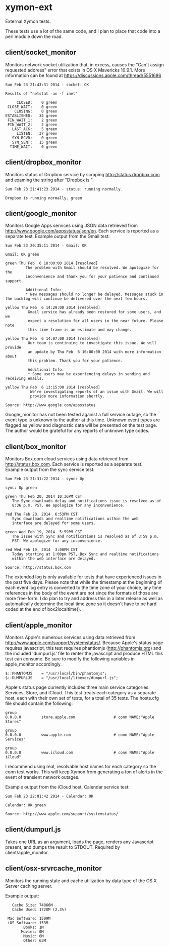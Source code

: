 xymon-ext
=========

External Xymon tests.

These tests use a lot of the same code, and I plan to place that code into a perl module down the road.

client/socket_monitor
---------------------
Monitors network socket utilization that, in excess, causes the "Can't 
assign requested address" error that exists in OS X Mavericks 10.9.1. 
More information can be found at https://discussions.apple.com/thread/5551686

    Sun Feb 23 21:43:31 2014 - socket: OK

    Results of "netstat -an -f inet"

         CLOSED:    0 green
     CLOSE_WAIT:    0 green
        CLOSING:    0 green
    ESTABLISHED:   34 green
     FIN_WAIT_1:    2 green
     FIN_WAIT_2:    2 green
       LAST_ACK:    5 green
         LISTEN:   37 green
       SYN_RCVD:    0 green
       SYN_SENT:   15 green
      TIME_WAIT:    0 green

client/dropbox_monitor
----------------------
Monitors status of Dropbox service by scraping http://status.dropbox.com 
and examing the string after "Dropbox is ".

    Sun Feb 23 21:41:23 2014 - status: running normally.
    
    Dropbox is running normally. green

client/google_monitor
---------------------
Monitors Google Apps services using JSON data retrieved from 
http://www.google.com/appsstatus/json/en. Each service is reported as a 
separate test.  Example output from the Gmail test:

    Sun Feb 23 20:35:11 2014 - Gmail: OK
 
    Gmail: OK green
 
    green Thu Feb  6 18:00:00 2014 [resolved]
             The problem with Gmail should be resolved. We apologize for the 
             inconvenience and thank you for your patience and continued support.

             Additional Info:
             * New messages should no longer be delayed. Messages stuck in the backlog will continue be delivered over the next few hours.

    yellow Thu Feb  6 14:29:00 2014 [resolved]
              Gmail service has already been restored for some users, and we 
              expect a resolution for all users in the near future. Please note 
              this time frame is an estimate and may change.
 
    yellow Thu Feb  6 14:07:00 2014 [resolved]
              Our team is continuing to investigate this issue. We will provide 
              an update by Thu Feb  6 16:00:00 2014 with more information about 
              this problem. Thank you for your patience.

              Additional Info:
              * Some users may be experiencing delays in sending and receiving emails.

    yellow Thu Feb  6 13:15:00 2014 [resolved]
               We're investigating reports of an issue with Gmail. We will 
               provide more information shortly. 

    Source: http://www.google.com/appsstatus

Google_monitor has not been tested against a full service outage, so the 
event type is unknown to the author at this time. Unknown event types 
are flagged as yellow and diagnostic data will be presented on the test 
page. The author would be grateful for any reports of unknown type codes. 

client/box_monitor
------------------

Monitors Box.com cloud services using data retrieved from 
http://status.box.com. Each service is reported as a separate test.  
Example output from the sync service test:

    Sun Feb 23 21:31:22 2014 - sync: Up
    
    sync: Up green
    
    green Thu Feb 20, 2014 10:36PM CST
       The Sync downloads delay and notifications issue is resolved as of 
       8:36 p.m. PST. We apologize for any inconvenience.

    red Thu Feb 20, 2014  6:53PM CST
       Sync downloads and realtime notifications within the web 
       interface are delayed for some users.

    green Wed Feb 19, 2014  5:59PM CST
       The issue with Sync and notifications is resolved as of 3:59 p.m. 
       PST. We apologize for any inconvenience.

    red Wed Feb 19, 2014  3:00PM CST
       Today starting at 1:00pm PST, Box Sync and realtime notifications 
       within the web interface are delayed.

    Source: http://status.box.com

The extended log is only available for tests that have experienced 
issues in the past five days. Please note that while the timestamp at 
the beginning of each event log entry is converted to the time zone of 
your choice, any time references in the body of the event are not since 
the formats of those are more free-form.  I do plan to try and address 
this in a later release as well as automatically determine the local 
time zone so it doesn't have to be hard coded at the end of 
box2localtime().

client/apple_monitor
--------------------

Monitors Apple's numerous services using data retrieved from 
http://www.apple.com/support/systemstatus/. Because Apple's status page 
requires javascript, this test requires phantiomjs 
(http://phantomjs.org) and the included 'dumpurl.js' file to renter the 
javascript and produce HTML this test can consume.  Be sure to modify 
the following variables in apple_monitor accordingly.

    $::PHANTOMJS    = "/usr/local/bin/phantomjs";
    $::DUMPURLJS    = "/usr/local/libexec/dumpurl.js";

Apple's status page currently includes three main service categories: 
Services, Store, and iCloud.  This test treats each category as a 
separate host, each with their own set of tests, for a total of 35 
tests.  The hosts.cfg file should contain the following:

    group
    0.0.0.0         store.apple.com                 # conn NAME:"Apple Stores"

    group
    0.0.0.0         www.apple.com                   # conn NAME:"Apple Services"

    group
    0.0.0.0         www.icloud.com                  # conn NAME:"Apple iCloud"

I recommend using real, resolvable host names for each category so the 
conn test works.  This will keep Xymon from generating a ton of alerts 
in the event of transient network outages.

Example output from the iCloud host, Calendar service test:

    Sun Feb 23 22:01:42 2014 - Calendar: OK

    Calendar: OK green

    Source: http://www.apple.com/support/systemstatus/

client/dumpurl.js
-----------------

Takes one URL as an argument, loads the page, renders any Javascript 
present, and dumps the result to STDOUT.  Required by 
client/apple_monitor.

client/osx-srvrcache_monitor
----------------------------

Monitors the running state and cache utilization by data type of the OS 
X Server caching server.

Example output:

       Cache Size: 74866M
       Cache Used: 1728M (2.3%)

     Mac Software: 1509M
     iOS Software: 153M
            Books: 1M
           Movies: 0M
            Music: 0M
            Other: 63M
